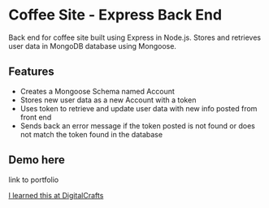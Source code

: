 # Coffee Site - Express Back End

Back end for coffee site built using Express in Node.js. Stores and retrieves user data in MongoDB database using Mongoose.

## Features
* Creates a Mongoose Schema named Account
* Stores new user data as a new Account with a token
* Uses token to retrieve and update user data with new info posted from front end
* Sends back an error message if the token posted is not found or does not match the token found in the database

## Demo here
link to portfolio

[I learned this at DigitalCrafts](https://digitalcrafts.com)